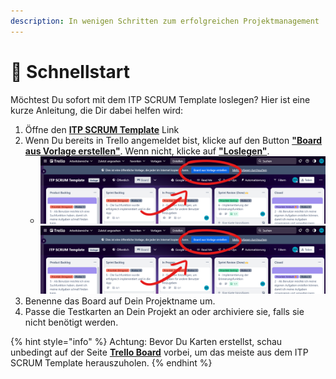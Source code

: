 ```yaml
---
description: In wenigen Schritten zum erfolgreichen Projektmanagement
---
```


# 🚀 Schnellstart

Möchtest Du sofort mit dem ITP SCRUM Template loslegen? Hier ist eine kurze Anleitung, die Dir dabei helfen wird:

1. Öffne den [**ITP SCRUM Template**](https://trello.com/b/IGeT9eAx/itp-scrum-template) Link
2. Wenn Du bereits in Trello angemeldet bist, klicke auf den Button [**"Board aus Vorlage erstellen"**](https://trello.com/b/IGeT9eAx/itp-scrum-template). Wenn nicht, klicke auf [**"Loslegen"**](https://trello.com/signup?returnUrl=%2Fb%2FIGeT9eAx%2Fitp-scrum-template).
   * ![](.gitbook/assets/image.png) ![](.gitbook/assets/image.png)
3. Benenne das Board auf Dein Projektname um.
4. Passe die Testkarten an Dein Projekt an oder archiviere sie, falls sie nicht benötigt werden.

{% hint style="info" %}
Achtung: Bevor Du Karten erstellst, schau unbedingt auf der Seite [**Trello Board**](itp-scrum-template/trello-board.md) vorbei, um das meiste aus dem ITP SCRUM Template herauszuholen.
{% endhint %}
